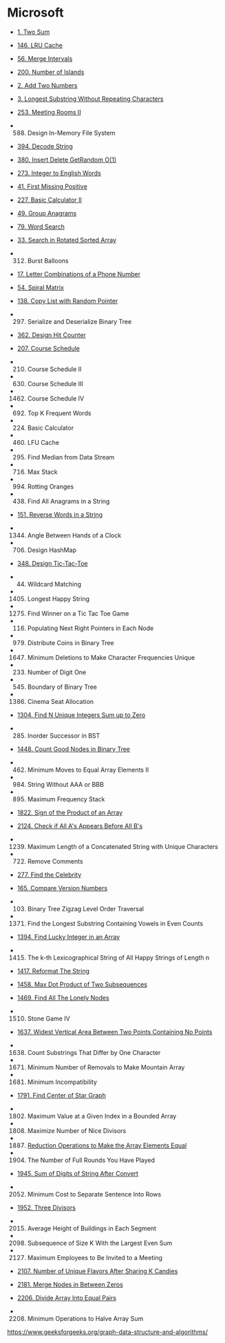 # Microsoft

- [1. Two Sum](/leetcode/1.md)
- [146. LRU Cache](/leetcode/146.md)
- [56. Merge Intervals](/leetcode/56.md)
- [200. Number of Islands](/leetcode/200.md)
- [2. Add Two Numbers](/leetcode/2.md)
- [3. Longest Substring Without Repeating Characters](/leetcode/3.md)
- [253. Meeting Rooms II](/leetcode/253.md)
- 588. Design In-Memory File System
- [394. Decode String](/leetcode/394.md)
- [380. Insert Delete GetRandom O(1)](/leetcode/380.md)
- [273. Integer to English Words](/leetcode/273.md)
- [41. First Missing Positive](/leetcode/41.md)
- [227. Basic Calculator II](/leetcode/227.md)
- [49. Group Anagrams](/leetcode/49.md)
- [79. Word Search](/leetcode/79.md)
- [33. Search in Rotated Sorted Array](/leetcode/33.md)
- 312. Burst Balloons
- [17. Letter Combinations of a Phone Number](/leetcode/17.md)
- [54. Spiral Matrix](/leetcode/54.md)
- [138. Copy List with Random Pointer](/leetcode/138.md)
- 297. Serialize and Deserialize Binary Tree
- [362. Design Hit Counter](/leetcode/362.md)
- [207. Course Schedule](/leetcode/207.md)
- 210. Course Schedule II
- 630. Course Schedule III
- 1462. Course Schedule IV
- 692. Top K Frequent Words
- 224. Basic Calculator
- 460. LFU Cache
- 295. Find Median from Data Stream
- 716. Max Stack
- 994. Rotting Oranges
- 438. Find All Anagrams in a String
- [151. Reverse Words in a String](/leetcode/151.md)
- 1344. Angle Between Hands of a Clock
- 706. Design HashMap
- [348. Design Tic-Tac-Toe](/leetcode/348.md)
- 44. Wildcard Matching
- 1405. Longest Happy String
- 1275. Find Winner on a Tic Tac Toe Game
- 116. Populating Next Right Pointers in Each Node
- 979. Distribute Coins in Binary Tree
- 1647. Minimum Deletions to Make Character Frequencies Unique
- 233. Number of Digit One
- 545. Boundary of Binary Tree
- 1386. Cinema Seat Allocation
- [1304. Find N Unique Integers Sum up to Zero](/leetcode/1304.md)
- 285. Inorder Successor in BST
- [1448. Count Good Nodes in Binary Tree](/leetcode/1448.md)
- 462. Minimum Moves to Equal Array Elements II
- 984. String Without AAA or BBB
- 895. Maximum Frequency Stack
- [1822. Sign of the Product of an Array](/leetcode/1822.md)


- [2124. Check if All A's Appears Before All B's](/leetcode/2124.md)
- 1239. Maximum Length of a Concatenated String with Unique Characters
- 722. Remove Comments
- [277. Find the Celebrity](/leetcode/277.md)
- [165. Compare Version Numbers](/leetcode/165.md)
- 103. Binary Tree Zigzag Level Order Traversal




- 1371. Find the Longest Substring Containing Vowels in Even Counts
- [1394. Find Lucky Integer in an Array](/leetcode/1394.md)
- 1415. The k-th Lexicographical String of All Happy Strings of Length n
- [1417. Reformat The String](/leetcode/1417.md)
- [1458. Max Dot Product of Two Subsequences](/leetcode/1458.md)
- [1469. Find All The Lonely Nodes](/leetcode/1469.md)
- 1510. Stone Game IV
- [1637. Widest Vertical Area Between Two Points Containing No Points](/leetcode/1637.md)
- 1638. Count Substrings That Differ by One Character
- 1671. Minimum Number of Removals to Make Mountain Array
- 1681. Minimum Incompatibility
- [1791. Find Center of Star Graph](/leetcode/1791.md)
- 1802. Maximum Value at a Given Index in a Bounded Array
- 1808. Maximize Number of Nice Divisors
- 1887. [Reduction Operations to Make the Array Elements Equal](/leetcode/1887.md)
- 1904. The Number of Full Rounds You Have Played
- [1945. Sum of Digits of String After Convert](/leetcode/1945.md)
- 2052. Minimum Cost to Separate Sentence Into Rows
- [1952. Three Divisors](/leetcode/1952.md)
- 2015. Average Height of Buildings in Each Segment
- 2098. Subsequence of Size K With the Largest Even Sum
- 2127. Maximum Employees to Be Invited to a Meeting
- [2107. Number of Unique Flavors After Sharing K Candies](/leetcode/2107.md)
- [2181. Merge Nodes in Between Zeros](/leetcode/2181.md)
- [2206. Divide Array Into Equal Pairs](/leetcode/2206.md)
- 2208. Minimum Operations to Halve Array Sum

https://www.geeksforgeeks.org/graph-data-structure-and-algorithms/